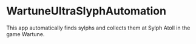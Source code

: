 # WartuneUltraSlyphAutomation
This app automatically finds sylphs and collects them at Sylph Atoll in the game Wartune.
